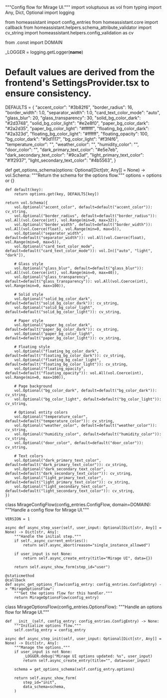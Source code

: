 
"""Config flow for Mirage UI."""
import voluptuous as vol
from typing import Any, Dict, Optional
import logging

from homeassistant import config_entries
from homeassistant.core import callback
from homeassistant.helpers.schema_attribute_validator import cv_string
import homeassistant.helpers.config_validation as cv

from .const import DOMAIN

_LOGGER = logging.getLogger(__name__)

# Default values are derived from the frontend's SettingsProvider.tsx to ensure consistency.
DEFAULTS = {
    "accent_color": "#3b82f6",
    "border_radius": 16,
    "border_width": 1.0,
    "separator_width": 1.0,
    "card_text_color_mode": "auto",
    "glass_blur": 20,
    "glass_transparency": 30,
    "solid_bg_color_dark": "#2d3748",
    "solid_bg_color_light": "#e2e8f0",
    "paper_bg_color_dark": "#2a2d35",
    "paper_bg_color_light": "#ffffff",
    "floating_bg_color_dark": "#2a323d",
    "floating_bg_color_light": "#ffffff",
    "floating_opacity": 100,
    "bg_color_dark": "#0d1117",
    "bg_color_light": "#f3f4f6",
    "temperature_color": "",
    "weather_color": "",
    "humidity_color": "",
    "door_color": "",
    "dark_primary_text_color": "#e5e7eb",
    "dark_secondary_text_color": "#9ca3af",
    "light_primary_text_color": "#1f2937",
    "light_secondary_text_color": "#4b5563",
}

def get_options_schema(options: Optional[Dict[str, Any]] = None) -> vol.Schema:
    """Return the schema for the options flow."""
    options = options or {}
    
    def default(key):
        return options.get(key, DEFAULTS[key])

    return vol.Schema({
        vol.Optional("accent_color", default=default("accent_color")): cv_string,
        vol.Optional("border_radius", default=default("border_radius")): vol.All(vol.Coerce(int), vol.Range(min=0, max=32)),
        vol.Optional("border_width", default=default("border_width")): vol.All(vol.Coerce(float), vol.Range(min=0, max=5)),
        vol.Optional("separator_width", default=default("separator_width")): vol.All(vol.Coerce(float), vol.Range(min=0, max=5)),
        vol.Optional("card_text_color_mode", default=default("card_text_color_mode")): vol.In(["auto", "light", "dark"]),
        
        # Glass style
        vol.Optional("glass_blur", default=default("glass_blur")): vol.All(vol.Coerce(int), vol.Range(min=0, max=40)),
        vol.Optional("glass_transparency", default=default("glass_transparency")): vol.All(vol.Coerce(int), vol.Range(min=0, max=100)),
        
        # Solid style
        vol.Optional("solid_bg_color_dark", default=default("solid_bg_color_dark")): cv_string,
        vol.Optional("solid_bg_color_light", default=default("solid_bg_color_light")): cv_string,

        # Paper style
        vol.Optional("paper_bg_color_dark", default=default("paper_bg_color_dark")): cv_string,
        vol.Optional("paper_bg_color_light", default=default("paper_bg_color_light")): cv_string,

        # Floating style
        vol.Optional("floating_bg_color_dark", default=default("floating_bg_color_dark")): cv_string,
        vol.Optional("floating_bg_color_light", default=default("floating_bg_color_light")): cv_string,
        vol.Optional("floating_opacity", default=default("floating_opacity")): vol.All(vol.Coerce(int), vol.Range(min=0, max=100)),

        # Page background
        vol.Optional("bg_color_dark", default=default("bg_color_dark")): cv_string,
        vol.Optional("bg_color_light", default=default("bg_color_light")): cv_string,

        # Optional entity colors
        vol.Optional("temperature_color", default=default("temperature_color")): cv_string,
        vol.Optional("weather_color", default=default("weather_color")): cv_string,
        vol.Optional("humidity_color", default=default("humidity_color")): cv_string,
        vol.Optional("door_color", default=default("door_color")): cv_string,

        # Text colors
        vol.Optional("dark_primary_text_color", default=default("dark_primary_text_color")): cv_string,
        vol.Optional("dark_secondary_text_color", default=default("dark_secondary_text_color")): cv_string,
        vol.Optional("light_primary_text_color", default=default("light_primary_text_color")): cv_string,
        vol.Optional("light_secondary_text_color", default=default("light_secondary_text_color")): cv_string,
    })


class MirageConfigFlow(config_entries.ConfigFlow, domain=DOMAIN):
    """Handle a config flow for Mirage UI."""

    VERSION = 1

    async def async_step_user(self, user_input: Optional[Dict[str, Any]] = None) -> Dict[str, Any]:
        """Handle the initial step."""
        if self._async_current_entries():
            return self.async_abort(reason="single_instance_allowed")

        if user_input is not None:
            return self.async_create_entry(title="Mirage UI", data={})

        return self.async_show_form(step_id="user")

    @staticmethod
    @callback
    def async_get_options_flow(config_entry: config_entries.ConfigEntry) -> "MirageOptionsFlow":
        """Get the options flow for this handler."""
        return MirageOptionsFlow(config_entry)


class MirageOptionsFlow(config_entries.OptionsFlow):
    """Handle an options flow for Mirage UI."""

    def __init__(self, config_entry: config_entries.ConfigEntry) -> None:
        """Initialize options flow."""
        self.config_entry = config_entry

    async def async_step_init(self, user_input: Optional[Dict[str, Any]] = None) -> Dict[str, Any]:
        """Manage the options."""
        if user_input is not None:
            _LOGGER.debug("Mirage UI options updated: %s", user_input)
            return self.async_create_entry(title="", data=user_input)

        schema = get_options_schema(self.config_entry.options)

        return self.async_show_form(
            step_id="init",
            data_schema=schema,
        )
